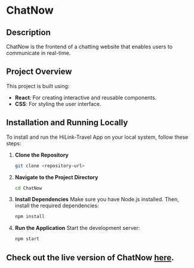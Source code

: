# ChatNow

## Description
ChatNow is the frontend of a chatting website that enables users to communicate in real-time.

## Project Overview
This project is built using:
- **React**: For creating interactive and reusable components.
- **CSS**: For styling the user interface.

## Installation and Running Locally
To install and run the HiLink-Travel App on your local system, follow these steps:

1. **Clone the Repository**
   ```bash
   git clone <repository-url>
2. **Navigate to the Project Directory**
   ```bash
   cd ChatNow
3. **Install Dependencies**
   Make sure you have Node.js installed. Then, install the required dependencies:
   ```bash
   npm install
4. **Run the Application**
   Start the development server:
   ```bash
   npm start

## Check out the live version of ChatNow [here](chatnow-jdr8row7f-ayushis-projects-ba4757d1.vercel.app).
